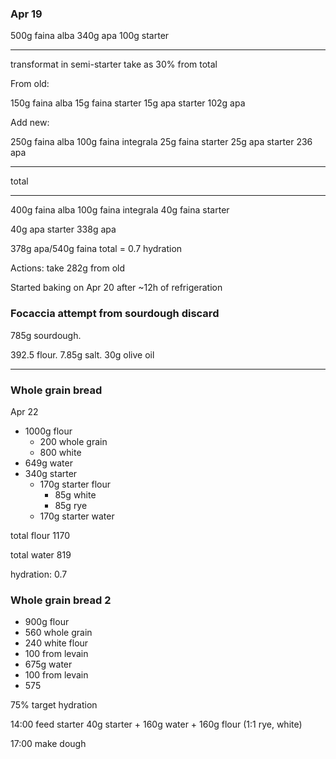 
### Apr 19

500g faina alba
340g apa
100g starter

----

transformat in semi-starter
take as 30% from total

From old:

150g faina alba
15g faina starter 
15g apa starter
102g apa

Add new:

250g faina alba
100g faina integrala
25g faina starter
25g apa starter
236 apa

----

total

----

400g faina alba
100g faina integrala
40g faina starter

40g apa starter
338g apa

378g apa/540g faina total = 0.7 hydration


Actions:
take 282g from old

Started baking on Apr 20 after ~12h of refrigeration



### Focaccia attempt from sourdough discard

785g sourdough.

392.5 flour. 7.85g salt. 30g olive oil


---

### Whole grain bread

Apr 22

 - 1000g flour
   - 200 whole grain
   - 800 white
 - 649g water
 - 340g starter
   - 170g starter flour
     - 85g white
     - 85g rye
   - 170g starter water


total flour 1170

total water 819

hydration: 0.7


### Whole grain bread 2

 - 900g flour
  - 560 whole grain
  - 240 white flour
  - 100 from levain
 - 675g water
  - 100 from levain
  - 575

75% target hydration

14:00 feed starter 40g starter + 160g water + 160g flour (1:1 rye, white)

17:00 make dough

